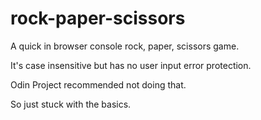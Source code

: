 # rock-paper-scissors

A quick in browser console rock, paper, scissors game.

It's case insensitive but has no user input error protection.

Odin Project recommended not doing that.

So just stuck with the basics.
